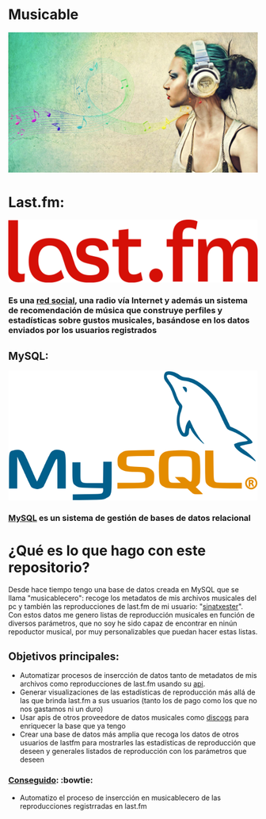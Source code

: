 # Musicable
![](imagenes/headphones.jpg)


# Last.fm: 
![## Last.fm:](imagenes/lastlogodos.png)

 ### Es una [red social](https://www.last.fm/), una radio vía Internet y además un sistema de recomendación de música que construye perfiles y estadísticas sobre gustos musicales, basándose en los datos enviados por los usuarios registrados

## MySQL:
![](imagenes/mysqltrans.png)

### [MySQL](https://www.mysql.com/) es un sistema de gestión de bases de datos relacional 

# ¿Qué es lo que hago con este repositorio?
Desde hace tiempo tengo una base de datos creada en MySQL que se llama "musicablecero": recoge los metadatos de mis archivos musicales del pc y también las reproducciones de last.fm de mi usuario: "[sinatxester](https://www.last.fm/user/sinatxester)". Con estos datos me genero listas de reproducción musicales en función de diversos parámetros, que no soy he sido capaz de encontrar en ninún repoductor musical, por muy personalizables que puedan hacer estas listas.

## Objetivos principales:
- Automatizar procesos de insercción de datos tanto de metadatos de mis archivos como reproducciones de last.fm usando su [api](https://www.last.fm/api).
- Generar visualizaciones de las estadísticas de reproducción más allá de las que brinda last.fm a sus usuarios (tanto los de pago como los que no nos gastamos ni un duro)
- Usar apis de otros proveedore de datos musicales como [discogs](https://www.discogs.com/es/) para enriquecer la base que ya tengo
- Crear una base de datos más amplia que recoga los datos de otros usuarios de lastfm para mostrarles las estadísticas de reproducción que deseen y generales listados de reproducción con los parámetros que deseen

### <u>Conseguido</u>: :bowtie:
- Automatizo el proceso de insercción en musicablecero de las reproducciones registrradas en last.fm
